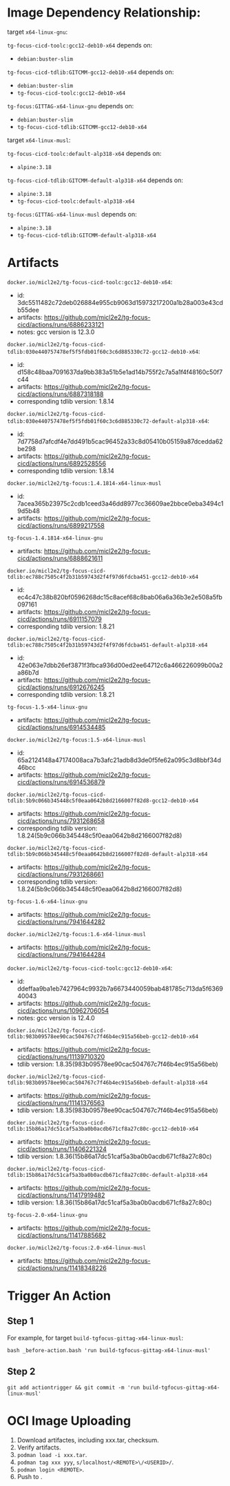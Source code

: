 
# Image Dependency Relationship:

target `x64-linux-gnu`:

`tg-focus-cicd-toolc:gcc12-deb10-x64` depends on:
- `debian:buster-slim`

`tg-focus-cicd-tdlib:GITCMM-gcc12-deb10-x64` depends on:
- `debian:buster-slim`
- `tg-focus-cicd-toolc:gcc12-deb10-x64`

`tg-focus:GITTAG-x64-linux-gnu` depends on:
- `debian:buster-slim`
- `tg-focus-cicd-tdlib:GITCMM-gcc12-deb10-x64`

target `x64-linux-musl`:

`tg-focus-cicd-toolc:default-alp318-x64` depends on:
- `alpine:3.18`

`tg-focus-cicd-tdlib:GITCMM-default-alp318-x64` depends on:
- `alpine:3.18`
- `tg-focus-cicd-toolc:default-alp318-x64`

`tg-focus:GITTAG-x64-linux-musl` depends on:
- `alpine:3.18`
- `tg-focus-cicd-tdlib:GITCMM-default-alp318-x64`



# Artifacts

`docker.io/micl2e2/tg-focus-cicd-toolc:gcc12-deb10-x64`:
- id: 3dc5511482c72deb026884e955cb9063d15973217200a1b28a003e43cdb55dee
- artifacts: https://github.com/micl2e2/tg-focus-cicd/actions/runs/6886233121
- notes: gcc version is 12.3.0

`docker.io/micl2e2/tg-focus-cicd-tdlib:030e440757478ef5f5fdb01f60c3c6d885330c72-gcc12-deb10-x64`:
- id: d158c48baa7091637da9bb383a51b5e1ad14b755f2c7a5a1f4f48160c50f7c44
- artifacts: https://github.com/micl2e2/tg-focus-cicd/actions/runs/6887318188
- corresponding tdlib version: 1.8.14

`docker.io/micl2e2/tg-focus-cicd-tdlib:030e440757478ef5f5fdb01f60c3c6d885330c72-default-alp318-x64`:
- id: 7d7758d7afcdf4e7dd491b5cac96452a33c8d05410b05159a87dcedda62be298
- artifacts: https://github.com/micl2e2/tg-focus-cicd/actions/runs/6892528556
- corresponding tdlib version: 1.8.14

`docker.io/micl2e2/tg-focus:1.4.1814-x64-linux-musl`
- id: 7acea365b23975c2cdb1ceed3a46dd8977cc36609ae2bbce0eba3494c19d5b48
- artifacts: https://github.com/micl2e2/tg-focus-cicd/actions/runs/6899217558

`tg-focus-1.4.1814-x64-linux-gnu`
- artifacts: https://github.com/micl2e2/tg-focus-cicd/actions/runs/6888621611

`docker.io/micl2e2/tg-focus-cicd-tdlib:ec788c7505c4f2b31b59743d2f4f97d6fdcba451-gcc12-deb10-x64`
- id: ec4c47c38b820bf0596268dc15c8acef68c8bab06a6a36b3e2e508a5fb097161
- artifacts: https://github.com/micl2e2/tg-focus-cicd/actions/runs/6911157079
- corresponding tdlib version: 1.8.21

`docker.io/micl2e2/tg-focus-cicd-tdlib:ec788c7505c4f2b31b59743d2f4f97d6fdcba451-default-alp318-x64`
- id: 42e063e7dbb26ef3871f3fbca936d00ed2ee64712c6a466226099b00a2a86b7d
- artifacts: https://github.com/micl2e2/tg-focus-cicd/actions/runs/6912676245
- corresponding tdlib version: 1.8.21

`tg-focus-1.5-x64-linux-gnu`
- artifacts: https://github.com/micl2e2/tg-focus-cicd/actions/runs/6914534485

`docker.io/micl2e2/tg-focus:1.5-x64-linux-musl`
- id: 65a2124148a47174008aca7b3afc21adb8d3de0f5fe62a095c3d8bbf34d46bcc
- artifacts: https://github.com/micl2e2/tg-focus-cicd/actions/runs/6914536879

`docker.io/micl2e2/tg-focus-cicd-tdlib:5b9c066b345448c5f0eaa0642b8d2166007f82d8-gcc12-deb10-x64`
- artifacts: https://github.com/micl2e2/tg-focus-cicd/actions/runs/7931268658
- corresponding tdlib version: 1.8.24(5b9c066b345448c5f0eaa0642b8d2166007f82d8)

`docker.io/micl2e2/tg-focus-cicd-tdlib:5b9c066b345448c5f0eaa0642b8d2166007f82d8-default-alp318-x64`
- artifacts: https://github.com/micl2e2/tg-focus-cicd/actions/runs/7931268661
- corresponding tdlib version: 1.8.24(5b9c066b345448c5f0eaa0642b8d2166007f82d8)

`tg-focus-1.6-x64-linux-gnu`
- artifacts: https://github.com/micl2e2/tg-focus-cicd/actions/runs/7941644282

`docker.io/micl2e2/tg-focus:1.6-x64-linux-musl`
- artifacts: https://github.com/micl2e2/tg-focus-cicd/actions/runs/7941644284

`docker.io/micl2e2/tg-focus-cicd-toolc:gcc12-deb10-x64`:
- id: ddeffaa9ba1eb7427964c9932b7a6673440059bab481785c713da5f636940043
- artifacts: https://github.com/micl2e2/tg-focus-cicd/actions/runs/10962706054
- notes: gcc version is 12.4.0

`docker.io/micl2e2/tg-focus-cicd-tdlib:983b09578ee90cac504767c7f46b4ec915a56beb-gcc12-deb10-x64`
- artifacts: https://github.com/micl2e2/tg-focus-cicd/actions/runs/11139710320
- tdlib version: 1.8.35(983b09578ee90cac504767c7f46b4ec915a56beb)

`docker.io/micl2e2/tg-focus-cicd-tdlib:983b09578ee90cac504767c7f46b4ec915a56beb-default-alp318-x64`
- artifacts: https://github.com/micl2e2/tg-focus-cicd/actions/runs/11141376563
- tdlib version: 1.8.35(983b09578ee90cac504767c7f46b4ec915a56beb)

`docker.io/micl2e2/tg-focus-cicd-tdlib:15b86a17dc51caf5a3ba0b0acdb671cf8a27c80c-gcc12-deb10-x64`
- artifacts: https://github.com/micl2e2/tg-focus-cicd/actions/runs/11406221324
- tdlib version: 1.8.36(15b86a17dc51caf5a3ba0b0acdb671cf8a27c80c)

`docker.io/micl2e2/tg-focus-cicd-tdlib:15b86a17dc51caf5a3ba0b0acdb671cf8a27c80c-default-alp318-x64`
- artifacts: https://github.com/micl2e2/tg-focus-cicd/actions/runs/11417919482
- tdlib version: 1.8.36(15b86a17dc51caf5a3ba0b0acdb671cf8a27c80c)

`tg-focus-2.0-x64-linux-gnu`
- artifacts: https://github.com/micl2e2/tg-focus-cicd/actions/runs/11417885682

`docker.io/micl2e2/tg-focus:2.0-x64-linux-musl`
- artifacts: https://github.com/micl2e2/tg-focus-cicd/actions/runs/11418348226


# Trigger An Action

## Step 1

For example, for target `build-tgfocus-gittag-x64-linux-musl`:

```
bash _before-action.bash 'run build-tgfocus-gittag-x64-linux-musl'
```

## Step 2

```
git add actiontrigger && git commit -m 'run build-tgfocus-gittag-x64-linux-musl'
```

# OCI Image Uploading

1. Download artifactes, including xxx.tar, checksum.
2. Verify artifacts.
1. `podman load -i xxx.tar`.
2. `podman tag xxx yyy`, `s/localhost/<REMOTE>\/<USERID>/`.
3. `podman login <REMOTE>`.
4. Push to <REMOTE>.

